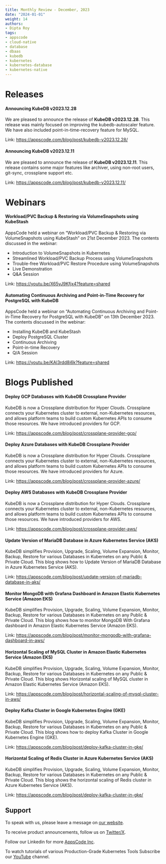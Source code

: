 ```yaml
---
title: Monthly Review - December, 2023
date: "2024-01-01"
weight: 14
authors:
- Dipta Roy
tags:
- appscode
- cloud-native
- database
- dbaas
- kubedb
- kubernetes
- kubernetes-database
- kubernetes-native
---
```


# Releases


#### Announcing KubeDB v2023.12.28

We are pleased to announce the release of **KubeDB v2023.12.28**. This release was mainly focused on improving the kubedb-autoscaler feature. We have also included point-in-time-recovery feature for MySQL.

Link: https://appscode.com/blog/post/kubedb-v2023.12.28/


#### Announcing KubeDB v2023.12.11

We are pleased to announce the release of **KubeDB v2023.12.11**. This release contains some major features like archiver, using non-root users, git-sync, crossplane support etc. 

Link: https://appscode.com/blog/post/kubedb-v2023.12.11/




# Webinars


#### Workload/PVC Backup & Restoring via VolumeSnapshots using KubeStash

AppsCode held a webinar on “Workload/PVC Backup & Restoring via VolumeSnapshots using KubeStash” on 21st December 2023. The contents discussed in the webinar:

- Introduction to VolumeSnapshots in Kubernetes
- Streamlined Workload/PVC Backup Process using VolumeSnapshots
- Trouble-free Workload/PVC Restore Procedure using VolumeSnapshots
- Live Demonstration
- Q&A Session

Link: https://youtu.be/X65yJ9Kfjx4?feature=shared


#### Automating Continuous Archiving and Point-in-Time Recovery for PostgreSQL with KubeDB

AppsCode held a webinar on “Automating Continuous Archiving and Point-in-Time Recovery for PostgreSQL with KubeDB” on 13th December 2023. The contents discussed in the webinar:

- Installing KubeDB and KubeStash
- Deploy PostgreSQL Cluster
- Continuous Archiving
- Point-in-time Recovery
- Q/A Session

Link: https://youtu.be/KAl3rdd8i6k?feature=shared




# Blogs Published


#### Deploy GCP Databases with KubeDB Crossplane Provider

KubeDB is now a Crossplane distribution for Hyper Clouds. Crossplane connects your Kubernetes cluster to external, non-Kubernetes resources, and allows platform teams to build custom Kubernetes APIs to consume those resources. We have introduced providers for GCP.

Link: https://appscode.com/blog/post/crossplane-provider-gcp/


#### Deploy Azure Databases with KubeDB Crossplane Provider

KubeDB is now a Crossplane distribution for Hyper Clouds. Crossplane connects your Kubernetes cluster to external, non-Kubernetes resources, and allows platform teams to build custom Kubernetes APIs to consume those resources. We have introduced providers for Azure.

Link: https://appscode.com/blog/post/crossplane-provider-azure/


#### Deploy AWS Databases with KubeDB Crossplane Provider

KubeDB is now a Crossplane distribution for Hyper Clouds. Crossplane connects your Kubernetes cluster to external, non-Kubernetes resources, and allows platform teams to build custom Kubernetes APIs to consume those resources. We have introduced providers for AWS.

Link: https://appscode.com/blog/post/crossplane-provider-aws/


#### Update Version of MariaDB Database in Azure Kubernetes Service (AKS)

KubeDB simplifies Provision, Upgrade, Scaling, Volume Expansion, Monitor, Backup, Restore for various Databases in Kubernetes on any Public & Private Cloud. This blog shows how to Update Version of MariaDB Database in Azure Kubernetes Service (AKS).

Link: https://appscode.com/blog/post/update-version-of-mariadb-database-in-aks/


#### Monitor MongoDB with Grafana Dashboard in Amazon Elastic Kubernetes Service (Amazon EKS)

KubeDB simplifies Provision, Upgrade, Scaling, Volume Expansion, Monitor, Backup, Restore for various Databases in Kubernetes on any Public & Private Cloud. This blog shows how to monitor MongoDB With Grafana dashboard in Amazon Elastic Kubernetes Service (Amazon EKS).

Link: https://appscode.com/blog/post/monitor-mongodb-with-grafana-dashboard-in-aws/


#### Horizontal Scaling of MySQL Cluster in Amazon Elastic Kubernetes Service (Amazon EKS)

KubeDB simplifies Provision, Upgrade, Scaling, Volume Expansion, Monitor, Backup, Restore for various Databases in Kubernetes on any Public & Private Cloud. This blog shows Horizontal scaling of MySQL cluster in Amazon Elastic Kubernetes Service (Amazon EKS).

Link: https://appscode.com/blog/post/horizontal-scaling-of-mysql-cluster-in-aws/


#### Deploy Kafka Cluster in Google Kubernetes Engine (GKE)

KubeDB simplifies Provision, Upgrade, Scaling, Volume Expansion, Monitor, Backup, Restore for various Databases in Kubernetes on any Public & Private Cloud. This blog shows how to deploy Kafka Cluster in Google Kubernetes Engine (GKE).

Link: https://appscode.com/blog/post/deploy-kafka-cluster-in-gke/


#### Horizontal Scaling of Redis Cluster in Azure Kubernetes Service (AKS)

KubeDB simplifies Provision, Upgrade, Scaling, Volume Expansion, Monitor, Backup, Restore for various Databases in Kubernetes on any Public & Private Cloud. This blog shows the horizontal scaling of Redis cluster in Azure Kubernetes Service (AKS).

Link: https://appscode.com/blog/post/deploy-kafka-cluster-in-gke/



## Support

To speak with us, please leave a message on [our website](https://appscode.com/contact/).

To receive product announcements, follow us on [Twitter/X](https://twitter.com/AppsCodeHQ/).

Follow our Linkedin for more [AppsCode Inc](https://www.linkedin.com/company/appscode/).

To watch tutorials of various Production-Grade Kubernetes Tools Subscribe our [YouTube](https://youtube.com/@appscode) channel.
